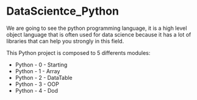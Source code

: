 # DataScientce_Python

We are going to see the python programming language, it is a high level object language that is often used for data science because it has a lot of libraries that can help
you strongly in this field.  

This Python project is composed to 5 differents modules:
- Python - 0 - Starting
- Python - 1 - Array
- Python - 2 - DataTable
- Python - 3 - OOP
- Python - 4 - Dod
